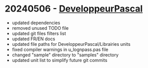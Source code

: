 # 20240506 - [DeveloppeurPascal](https://github.com/DeveloppeurPascal)

* updated dependencies
* removed unused TODO file
* updated git files filters list
* updated FR/EN docs
* updated file paths for DeveloppeurPascal/Librairies units
* fixed compiler warnings in u_lognpass.pas file
* changed "sample" directory to "samples" directory
* updated unit list to simplify future git commits

